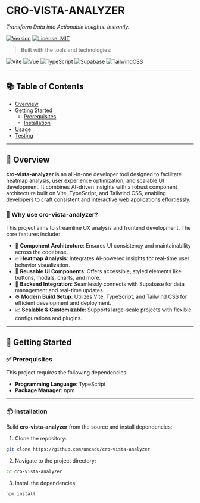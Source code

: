 # CRO-VISTA-ANALYZER  
_Transform Data into Actionable Insights. Instantly._

[![Version](https://img.shields.io/badge/version-1.0.0-blue.svg)](https://semver.org)
[![License: MIT](https://img.shields.io/badge/License-MIT-yellow.svg)](https://opensource.org/licenses/MIT)

> Built with the tools and technologies:

![Vite](https://img.shields.io/badge/-Vite-646CFF?logo=vite&logoColor=white)
![Vue](https://img.shields.io/badge/-Vue-42b883?logo=vue.js&logoColor=white)
![TypeScript](https://img.shields.io/badge/-TypeScript-3178C6?logo=typescript&logoColor=white)
![Supabase](https://img.shields.io/badge/-Supabase-3ECF8E?logo=supabase&logoColor=white)
![TailwindCSS](https://img.shields.io/badge/-TailwindCSS-06B6D4?logo=tailwindcss&logoColor=white)

---

## 📚 Table of Contents

- [Overview](#overview)
- [Getting Started](#getting-started)
  - [Prerequisites](#prerequisites)
  - [Installation](#installation)
- [Usage](#usage)
- [Testing](#testing)

---

## 📖 Overview

**cro-vista-analyzer** is an all-in-one developer tool designed to facilitate heatmap analysis, user experience optimization, and scalable UI development. It combines AI-driven insights with a robust component architecture built on Vite, TypeScript, and Tailwind CSS, enabling developers to craft consistent and interactive web applications effortlessly.

### 🚀 Why use cro-vista-analyzer?

This project aims to streamline UX analysis and frontend development. The core features include:

- 🧩 **Component Architecture**: Ensures UI consistency and maintainability across the codebase.
- 🔥 **Heatmap Analysis**: Integrates AI-powered insights for real-time user behavior visualization.
- 🎨 **Reusable UI Components**: Offers accessible, styled elements like buttons, modals, charts, and more.
- 🔗 **Backend Integration**: Seamlessly connects with Supabase for data management and real-time updates.
- ⚙️ **Modern Build Setup**: Utilizes Vite, TypeScript, and Tailwind CSS for efficient development and deployment.
- 📈 **Scalable & Customizable**: Supports large-scale projects with flexible configurations and plugins.

---

## 🚀 Getting Started

### ✅ Prerequisites

This project requires the following dependencies:

- **Programming Language**: TypeScript
- **Package Manager**: npm

---

### 📦 Installation

Build **cro-vista-analyzer** from the source and install dependencies:

1. Clone the repository:

```bash
git clone https://github.com/uncadu/cro-vista-analyzer
```

2. Navigate to the project directory:

```bash
cd cro-vista-analyzer
```

3. Install the dependencies:
   
```bash
npm install
```
